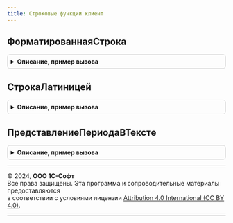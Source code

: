 ```yaml
---
title: Строковые функции клиент
---
```



## ФорматированнаяСтрока
<details style="margin: 1em 0; padding: 0.5em; border: 1px solid #ccc; border-radius: 6px;">

<summary style="font-weight: bold; cursor: pointer;">Описание, пример вызова</summary>

```bsl

// Форматирует строку в соответствии с заданным шаблоном.
// Возможные значения тегов в шаблоне:
// - <span style="Имя свойства: Имя элемента стиля">Строка</span> - оформляет текст описанными
//      в атрибуте style элементами стиля.
// - <b> Строка </b> - выделяет строку элементом стиля ВажнаяНадписьШрифт,
//      который соответствует полужирному шрифту.
// - <a href="Ссылка">Строка</a> - добавляет гиперссылку.
// - <img src="Календарь"> - добавляет картинку из библиотеки картинок.
// Атрибут style применяется для оформления текста. Атрибут может быть использован для тегов span и a.
// Вначале следует имя стилевого свойства, затем через двоеточие имя элемента стиля.
// Стилевые свойства:
//  - color - Определяет цвет текста. Например, color: ГиперссылкаЦвет;
//  - background-color - Определяет цвет фона у текста. Например, background-color: ИтогиФонГруппы;
//  - font - Определяет шрифт текста.Например, font: ОсновнойЭлементСписка.
// Стилевые свойства разделяются точкой с запятой. Например, style="color: ГиперссылкаЦвет; font: ОсновнойЭлементСписка"
// Вложенные теги не поддерживаются.
//
// Параметры:
//  ШаблонСтроки - Строка - строка, содержащая теги форматирования.
//  Параметр<n>  - Строка - значение подставляемого параметра.
//
// Возвращаемое значение:
//  ФорматированнаяСтрока - преобразованная строка.
//
// Пример:
//  1. СтроковыеФункцииКлиент.ФорматированнаяСтрока(НСтр("ru='
//       <span style=""color: ЗаблокированныйРеквизитЦвет; font: ВажнаяНадписьШрифт"">Минимальная</span> версия приложения <b>1.1</b>.
//       <a href = ""Обновление"">Обновите</a> приложение.'"));
//  2. СтроковыеФункцииКлиент.ФорматированнаяСтрока(НСтр("ru='Режим: <img src=""РедактироватьВДиалоге"">
//       <a style=""color: ИзмененноеЗначениеРеквизитаЦвет; background-color: ИзмененноеЗначениеРеквизитаФон""
//       href=""e1cib/command/Обработка.Редактор"">Редактирование</a>'"));
//  3. СтроковыеФункцииКлиент.ФорматированнаяСтрока(НСтр("ru='Текущая дата <img src=""Календарь"">
//       <span style=""font:ВажнаяНадписьШрифт"">%1</span>'"), ТекущаяДатаСеанса());
//
Функция ФорматированнаяСтрока(Знач ШаблонСтроки, Знач Параметр1 = Неопределено, Знач Параметр2 = Неопределено, Экспорт
```

Пример вызова
```bsl
Результат = СтроковыеФункцииКлиент.ФорматированнаяСтрока(ШаблонСтроки, Параметр1, Параметр2, );
```
</details>

## СтрокаЛатиницей
<details style="margin: 1em 0; padding: 0.5em; border: 1px solid #ccc; border-radius: 6px;">

<summary style="font-weight: bold; cursor: pointer;">Описание, пример вызова</summary>

```bsl

// Преобразует исходную строку в транслит.
// Может использоваться для отправки SMS-сообщений латиницей или для сохранения
// файлов и папок, чтобы обеспечить возможность их переноса между разными операционными системами.
// Обратное преобразование из латинских символов не предусмотрено.
//
// Параметры:
//  Значение - Строка - произвольная строка.
//
// Возвращаемое значение:
//  Строка - строка, в которой кириллица заменена на транслит.
//
Функция СтрокаЛатиницей(Знач Значение) Экспорт
```

Пример вызова
```bsl
Результат = СтроковыеФункцииКлиент.СтрокаЛатиницей(Значение) 
```
</details>

## ПредставлениеПериодаВТексте
<details style="margin: 1em 0; padding: 0.5em; border: 1px solid #ccc; border-radius: 6px;">

<summary style="font-weight: bold; cursor: pointer;">Описание, пример вызова</summary>

```bsl

// Возвращает представление периода в нижнем регистре или с заглавной буквы,
//  если с него начинается фраза (предложение).
//  Например, если требуется вывести представление периода в заголовке отчета
//  в формате "Продажи за [ДатаНачала] - [ДатаОкончания]", то ожидается, что
//  результат будет выглядеть так: "Продажи за февраль 2020 г. - март 2020 г.".
//  Т.е. - строчно, т.к. "февраль 2020 г. - март 2020 г." не является началом предложения.
//
// Параметры:
//  ДатаНачала - Дата - начало периода.
//  ДатаОкончания - Дата - конец периода.
//  ФорматнаяСтрока - Строка - определяет способ форматирования периода.
//  СЗаглавнойБуквы - Булево - Истина, если с представления периода начинается предложение.
//                    По умолчанию - Ложь.
//
// Возвращаемое значение:
//   Строка - представление периода в требуемом формате и регистре.
//
Функция ПредставлениеПериодаВТексте(ДатаНачала, ДатаОкончания, ФорматнаяСтрока = "", СЗаглавнойБуквы = Ложь) Экспорт
```

Пример вызова
```bsl
Результат = СтроковыеФункцииКлиент.ПредставлениеПериодаВТексте(ДатаНачала, ДатаОкончания, ФорматнаяСтрока, СЗаглавнойБуквы);
```
</details>

---

© 2024, **ООО 1С-Софт**  
Все права защищены. Эта программа и сопроводительные материалы предоставляются  
в соответствии с условиями лицензии [Attribution 4.0 International (CC BY 4.0)](https://creativecommons.org/licenses/by/4.0/legalcode).

---
